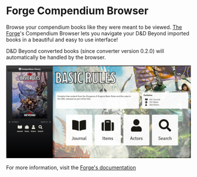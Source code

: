 # Forge Compendium Browser

Browse your compendium books like they were meant to be viewed.
[The Forge](https://forge-vtt.com)'s Compendium Browser lets you navigate your D&D Beyond imported books in a beautiful and easy to use interface!

D&D Beyond converted books (since converter version 0.2.0) will automatically be handled by the browser.

![cover](img/cover.png)

For more information, visit the [Forge's documentation](https://forums.forge-vtt.com/docs?topic=17791)